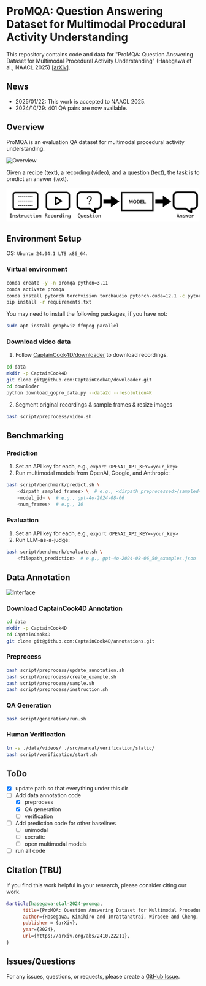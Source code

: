 # ProMQA: Question Answering Dataset for Multimodal Procedural Activity Understanding

This repository contains code and data for "ProMQA: Question Answering Dataset for Multimodal Procedural Activity Understanding" (Hasegawa et al., NAACL 2025) [[arXiv](https://arxiv.org/abs/2410.22211)]. 

## News

* 2025/01/22: This work is accepted to NAACL 2025.
* 2024/10/29: 401 QA pairs are now available.


## Overview

ProMQA is an evaluation QA dataset for multimodal procedural activity understanding.

![Overview](https://github.com/kimihiroh/promqa/blob/main/docs/overview.png)

Given a recipe (text), a recording (video), and a question (text), the task is to predict an answer (text).

![Formulation](https://github.com/kimihiroh/promqa/blob/main/docs/formulation.png)

## Environment Setup

OS: `Ubuntu 24.04.1 LTS x86_64`.

### Virtual environment
```bash
conda create -y -n promqa python=3.11
conda activate promqa
conda install pytorch torchvision torchaudio pytorch-cuda=12.1 -c pytorch -c nvidia
pip install -r requirements.txt
```

You may need to install the following packages, if you have not:
```bash
sudo apt install graphviz ffmpeg parallel
```

### Download video data
1. Follow [CaptainCook4D/downloader](https://github.com/CaptainCook4D/downloader) to download recordings.
```bash
cd data
mkdir -p CaptainCook4D
git clone git@github.com:CaptainCook4D/downloader.git
cd downloder
python download_gopro_data.py --data2d --resolution4K
```
2. Segment original recordings & sample frames & resize images
```bash
bash script/preprocess/video.sh
```

## Benchmarking

### Prediction 
1. Set an API key for each, e.g., `export OPENAI_API_KEY=<your_key>`
2. Run multimodal models from OpenAI, Google, and Anthropic:
```bash
bash script/benchmark/predict.sh \
    <dirpath_sampled_frames> \  # e.g., <dirpath_preprocessed>/sampled-frames/<resolution>/
    <model_id> \  # e.g., gpt-4o-2024-08-06
    <num_frames>  # e.g., 10
```

### Evaluation
1. Set an API key for each, e.g., `export OPENAI_API_KEY=<your_key>`
2. Run LLM-as-a-judge:
```bash
bash script/benchmark/evaluate.sh \
    <filepath_prediction>  # e.g., gpt-4o-2024-08-06_50_examples.json
```

## Data Annotation

![Interface](https://github.com/kimihiroh/promqa/blob/main/docs/interface.png)

### Download CaptainCook4D Annotation
```bash
cd data
mkdir -p CaptainCook4D
cd CaptainCook4D
git clone git@github.com:CaptainCook4D/annotations.git
```

### Preprocess
```bash
bash script/preprocess/update_annotation.sh
bash script/preprocess/create_example.sh
bash script/preprocess/sample.sh
bash script/preprocess/instruction.sh
```

### QA Generation
```bash
bash script/generation/run.sh
```

### Human Verification
```bash
ln -s ./data/videos/ ./src/manual/verification/static/
bash script/verification/start.sh
```


## ToDo
* [x] update path so that everything under this dir
* [ ] Add data annotation code
    * [x] preprocess
    * [x] QA generation
    * [ ] verification
* [ ] Add prediction code for other baselines
    * [ ] unimodal
    * [ ] socratic
    * [ ] open multimodal models
* [ ] run all code

## Citation (TBU)

If you find this work helpful in your research, please consider citing our work.
```bib
@article{hasegawa-etal-2024-promqa,
      title={ProMQA: Question Answering Dataset for Multimodal Procedural Activity Understanding},
      author={Hasegawa, Kimihiro and Imrattanatrai, Wiradee and Cheng, Zhi-Qi and Asada, Masaki and Holm, Susan and Wang, Yuran and Fukuda, Ken and Mitamura, Teruko},
      publisher = {arXiv},
      year={2024},
      url={https://arxiv.org/abs/2410.22211},
}
```

## Issues/Questions

For any issues, questions, or requests, please create a [GitHub Issue](https://github.com/kimihiroh/promqa/issues). 